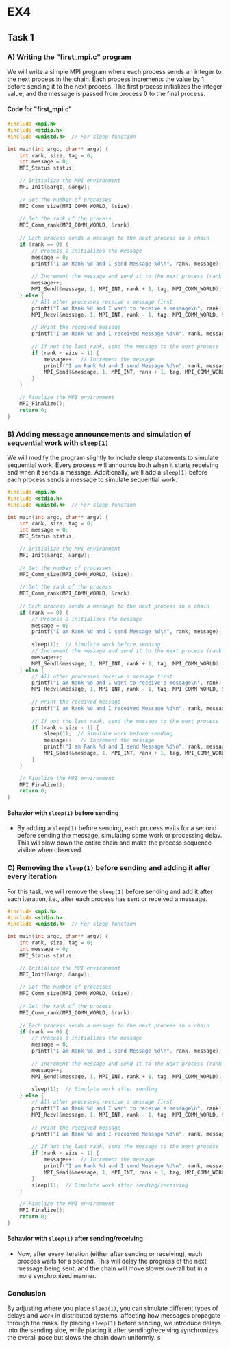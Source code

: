 # EX4

## Task 1

### A) Writing the "first_mpi.c" program

We will write a simple MPI program where each process sends an integer to the next process in the chain. Each process increments the value by 1 before sending it to the next process. The first process initializes the integer value, and the message is passed from process 0 to the final process.

#### Code for "first_mpi.c"

```c
#include <mpi.h>
#include <stdio.h>
#include <unistd.h>  // For sleep function

int main(int argc, char** argv) {
    int rank, size, tag = 0;
    int message = 0;
    MPI_Status status;

    // Initialize the MPI environment
    MPI_Init(&argc, &argv);
    
    // Get the number of processes
    MPI_Comm_size(MPI_COMM_WORLD, &size);
    
    // Get the rank of the process
    MPI_Comm_rank(MPI_COMM_WORLD, &rank);
    
    // Each process sends a message to the next process in a chain
    if (rank == 0) {
        // Process 0 initializes the message
        message = 0;
        printf("I am Rank %d and I send Message %d\n", rank, message);
        
        // Increment the message and send it to the next process (rank 1)
        message++;
        MPI_Send(&message, 1, MPI_INT, rank + 1, tag, MPI_COMM_WORLD);
    } else {
        // All other processes receive a message first
        printf("I am Rank %d and I want to receive a message\n", rank);
        MPI_Recv(&message, 1, MPI_INT, rank - 1, tag, MPI_COMM_WORLD, &status);
        
        // Print the received message
        printf("I am Rank %d and I received Message %d\n", rank, message);
        
        // If not the last rank, send the message to the next process
        if (rank < size - 1) {
            message++;  // Increment the message
            printf("I am Rank %d and I send Message %d\n", rank, message);
            MPI_Send(&message, 1, MPI_INT, rank + 1, tag, MPI_COMM_WORLD);
        }
    }

    // Finalize the MPI environment
    MPI_Finalize();
    return 0;
}
```

### B) Adding message announcements and simulation of sequential work with `sleep(1)`

We will modify the program slightly to include sleep statements to simulate sequential work. Every process will announce both when it starts receiving and when it sends a message. Additionally, we'll add a `sleep(1)` before each process sends a message to simulate sequential work.

```c
#include <mpi.h>
#include <stdio.h>
#include <unistd.h>  // For sleep function

int main(int argc, char** argv) {
    int rank, size, tag = 0;
    int message = 0;
    MPI_Status status;

    // Initialize the MPI environment
    MPI_Init(&argc, &argv);
    
    // Get the number of processes
    MPI_Comm_size(MPI_COMM_WORLD, &size);
    
    // Get the rank of the process
    MPI_Comm_rank(MPI_COMM_WORLD, &rank);
    
    // Each process sends a message to the next process in a chain
    if (rank == 0) {
        // Process 0 initializes the message
        message = 0;
        printf("I am Rank %d and I send Message %d\n", rank, message);
        
        sleep(1);  // Simulate work before sending
        // Increment the message and send it to the next process (rank 1)
        message++;
        MPI_Send(&message, 1, MPI_INT, rank + 1, tag, MPI_COMM_WORLD);
    } else {
        // All other processes receive a message first
        printf("I am Rank %d and I want to receive a message\n", rank);
        MPI_Recv(&message, 1, MPI_INT, rank - 1, tag, MPI_COMM_WORLD, &status);
        
        // Print the received message
        printf("I am Rank %d and I received Message %d\n", rank, message);
        
        // If not the last rank, send the message to the next process
        if (rank < size - 1) {
            sleep(1);  // Simulate work before sending
            message++;  // Increment the message
            printf("I am Rank %d and I send Message %d\n", rank, message);
            MPI_Send(&message, 1, MPI_INT, rank + 1, tag, MPI_COMM_WORLD);
        }
    }

    // Finalize the MPI environment
    MPI_Finalize();
    return 0;
}
```

#### Behavior with `sleep(1)` before sending

- By adding a `sleep(1)` before sending, each process waits for a second before sending the message, simulating some work or processing delay. This will slow down the entire chain and make the process sequence visible when observed.

### C) Removing the `sleep(1)` before sending and adding it after every iteration

For this task, we will remove the `sleep(1)` before sending and add it after each iteration, i.e., after each process has sent or received a message.

```c
#include <mpi.h>
#include <stdio.h>
#include <unistd.h>  // For sleep function

int main(int argc, char** argv) {
    int rank, size, tag = 0;
    int message = 0;
    MPI_Status status;

    // Initialize the MPI environment
    MPI_Init(&argc, &argv);
    
    // Get the number of processes
    MPI_Comm_size(MPI_COMM_WORLD, &size);
    
    // Get the rank of the process
    MPI_Comm_rank(MPI_COMM_WORLD, &rank);
    
    // Each process sends a message to the next process in a chain
    if (rank == 0) {
        // Process 0 initializes the message
        message = 0;
        printf("I am Rank %d and I send Message %d\n", rank, message);
        
        // Increment the message and send it to the next process (rank 1)
        message++;
        MPI_Send(&message, 1, MPI_INT, rank + 1, tag, MPI_COMM_WORLD);
        
        sleep(1);  // Simulate work after sending
    } else {
        // All other processes receive a message first
        printf("I am Rank %d and I want to receive a message\n", rank);
        MPI_Recv(&message, 1, MPI_INT, rank - 1, tag, MPI_COMM_WORLD, &status);
        
        // Print the received message
        printf("I am Rank %d and I received Message %d\n", rank, message);
        
        // If not the last rank, send the message to the next process
        if (rank < size - 1) {
            message++;  // Increment the message
            printf("I am Rank %d and I send Message %d\n", rank, message);
            MPI_Send(&message, 1, MPI_INT, rank + 1, tag, MPI_COMM_WORLD);
        }
        sleep(1);  // Simulate work after sending/receiving
    }

    // Finalize the MPI environment
    MPI_Finalize();
    return 0;
}
```

#### Behavior with `sleep(1)` after sending/receiving

- Now, after every iteration (either after sending or receiving), each process waits for a second. This will delay the progress of the next message being sent, and the chain will move slower overall but in a more synchronized manner.

### Conclusion

By adjusting where you place `sleep(1)`, you can simulate different types of delays and work in distributed systems, affecting how messages propagate through the ranks. By placing `sleep(1)` before sending, we introduce delays into the sending side, while placing it after sending/receiving synchronizes the overall pace but slows the chain down uniformly.
s